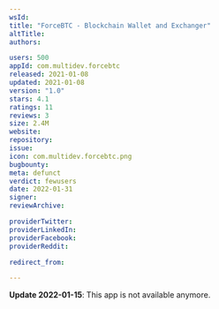 ```yaml
---
wsId: 
title: "ForceBTC - Blockchain Wallet and Exchanger"
altTitle: 
authors:

users: 500
appId: com.multidev.forcebtc
released: 2021-01-08
updated: 2021-01-08
version: "1.0"
stars: 4.1
ratings: 11
reviews: 3
size: 2.4M
website: 
repository: 
issue: 
icon: com.multidev.forcebtc.png
bugbounty: 
meta: defunct
verdict: fewusers
date: 2022-01-31
signer: 
reviewArchive:

providerTwitter: 
providerLinkedIn: 
providerFacebook: 
providerReddit: 

redirect_from:

---
```


**Update 2022-01-15**: This app is not available anymore.
